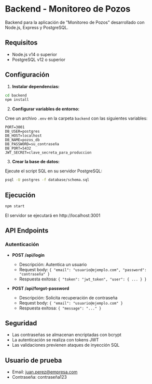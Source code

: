 
# Backend - Monitoreo de Pozos

Backend para la aplicación de "Monitoreo de Pozos" desarrollado con Node.js, Express y PostgreSQL.

## Requisitos

- Node.js v14 o superior
- PostgreSQL v12 o superior

## Configuración

1. **Instalar dependencias:**

```bash
cd backend
npm install
```

2. **Configurar variables de entorno:**

Cree un archivo `.env` en la carpeta `backend` con las siguientes variables:

```
PORT=3001
DB_USER=postgres
DB_HOST=localhost
DB_NAME=pozos_db
DB_PASSWORD=su_contraseña
DB_PORT=5432
JWT_SECRET=clave_secreta_para_produccion
```

3. **Crear la base de datos:**

Ejecute el script SQL en su servidor PostgreSQL:

```bash
psql -U postgres -f database/schema.sql
```

## Ejecución

```bash
npm start
```

El servidor se ejecutará en http://localhost:3001

## API Endpoints

### Autenticación

- **POST /api/login**
  - Descripción: Autentica un usuario
  - Request body: `{ "email": "usuario@ejemplo.com", "password": "contraseña" }`
  - Respuesta exitosa: `{ "token": "jwt_token", "user": { ... } }`

- **POST /api/forgot-password**
  - Descripción: Solicita recuperación de contraseña
  - Request body: `{ "email": "usuario@ejemplo.com" }`
  - Respuesta exitosa: `{ "message": "..." }`

## Seguridad

- Las contraseñas se almacenan encriptadas con bcrypt
- La autenticación se realiza con tokens JWT
- Las validaciones previenen ataques de inyección SQL

## Usuario de prueba

- Email: juan.perez@empresa.com
- Contraseña: contraseña123
